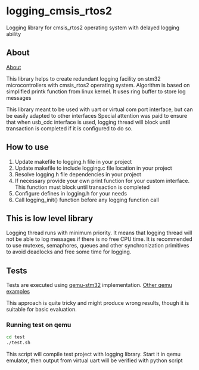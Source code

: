 # logging_cmsis_rtos2

Logging library for cmsis_rtos2 operating system with delayed logging ability

## About

[About](about.md)

This library helps to create redundant logging facility on stm32 microcontrollers with cmsis_rtos2 operating system.
Algorithm is based on simplified printk function from linux kernel. It uses ring buffer to store log messages

This library meant to be used with uart or virtual com port interface, but can be easily adapted to other interfaces
Special attention was paid to ensure that when usb_cdc interface is used, logging thread will block until transaction is completed
if it is configured to do so.

## How to use

1. Update makefile to logging.h file in your project
2. Update makefile to include logging.c file location in your project
3. Resolve logging.h file dependencies in your project
4. If necessary provide your own print function for your custom interface. This function must block until transaction is completed
5. Configure defines in logging.h for your needs
6. Call logging_init() function before any logging function call

## This is low level library

Logging thread runs with minimum priority. It means that logging thread will not be able to log messages if there is no free CPU time.
It is recommended to use mutexes, semaphores, queues and other synchronization primitives to avoid deadlocks and free some time for logging.

## Tests

Tests are executed using [qemu-stm32](https://github.com/beckus/qemu_stm32) implementation. 
[Other qemu examples](https://github.com/beckus/stm32_p103_demos/tree/master)

This approach is quite tricky and might produce wrong results, though it is suitable for basic evaluation. 

### Running test on qemu

```bash
cd test
./test.sh
```

This script will compile test project with logging library. Start it in qemu emulator, then output from virtual uart 
will be verified with python script
